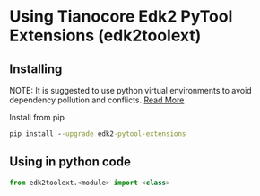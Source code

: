 # Using Tianocore Edk2 PyTool Extensions (edk2toolext)

## Installing

NOTE: It is suggested to use python virtual environments to avoid dependency pollution and conflicts. [Read More](https://docs.python.org/3/library/venv.html)

Install from pip

```cmd 
pip install --upgrade edk2-pytool-extensions
```

## Using in python code

```python
from edk2toolext.<module> import <class>
```
